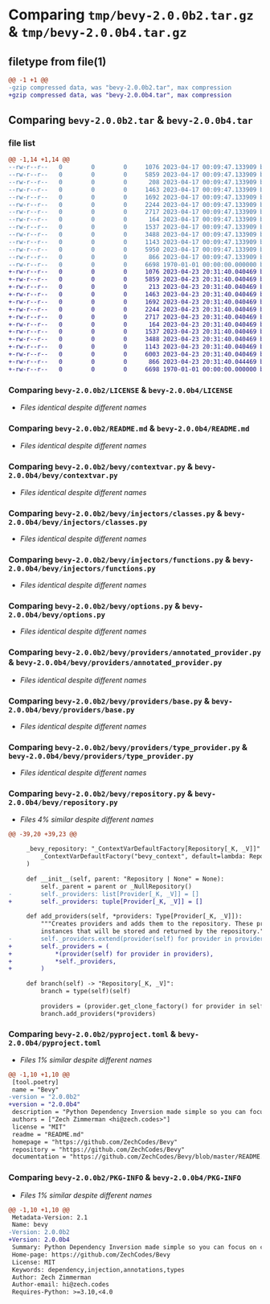 # Comparing `tmp/bevy-2.0.0b2.tar.gz` & `tmp/bevy-2.0.0b4.tar.gz`

## filetype from file(1)

```diff
@@ -1 +1 @@
-gzip compressed data, was "bevy-2.0.0b2.tar", max compression
+gzip compressed data, was "bevy-2.0.0b4.tar", max compression
```

## Comparing `bevy-2.0.0b2.tar` & `bevy-2.0.0b4.tar`

### file list

```diff
@@ -1,14 +1,14 @@
--rw-r--r--   0        0        0     1076 2023-04-17 00:09:47.133909 bevy-2.0.0b2/LICENSE
--rw-r--r--   0        0        0     5859 2023-04-17 00:09:47.133909 bevy-2.0.0b2/README.md
--rw-r--r--   0        0        0      208 2023-04-17 00:09:47.133909 bevy-2.0.0b2/bevy/__init__.py
--rw-r--r--   0        0        0     1463 2023-04-17 00:09:47.133909 bevy-2.0.0b2/bevy/contextvar.py
--rw-r--r--   0        0        0     1692 2023-04-17 00:09:47.133909 bevy-2.0.0b2/bevy/injectors/classes.py
--rw-r--r--   0        0        0     2244 2023-04-17 00:09:47.133909 bevy-2.0.0b2/bevy/injectors/functions.py
--rw-r--r--   0        0        0     2717 2023-04-17 00:09:47.133909 bevy-2.0.0b2/bevy/options.py
--rw-r--r--   0        0        0      164 2023-04-17 00:09:47.133909 bevy-2.0.0b2/bevy/providers/__init__.py
--rw-r--r--   0        0        0     1537 2023-04-17 00:09:47.133909 bevy-2.0.0b2/bevy/providers/annotated_provider.py
--rw-r--r--   0        0        0     3488 2023-04-17 00:09:47.133909 bevy-2.0.0b2/bevy/providers/base.py
--rw-r--r--   0        0        0     1143 2023-04-17 00:09:47.133909 bevy-2.0.0b2/bevy/providers/type_provider.py
--rw-r--r--   0        0        0     5950 2023-04-17 00:09:47.133909 bevy-2.0.0b2/bevy/repository.py
--rw-r--r--   0        0        0      866 2023-04-17 00:09:47.133909 bevy-2.0.0b2/pyproject.toml
--rw-r--r--   0        0        0     6698 1970-01-01 00:00:00.000000 bevy-2.0.0b2/PKG-INFO
+-rw-r--r--   0        0        0     1076 2023-04-23 20:31:40.040469 bevy-2.0.0b4/LICENSE
+-rw-r--r--   0        0        0     5859 2023-04-23 20:31:40.040469 bevy-2.0.0b4/README.md
+-rw-r--r--   0        0        0      213 2023-04-23 20:31:40.040469 bevy-2.0.0b4/bevy/__init__.py
+-rw-r--r--   0        0        0     1463 2023-04-23 20:31:40.040469 bevy-2.0.0b4/bevy/contextvar.py
+-rw-r--r--   0        0        0     1692 2023-04-23 20:31:40.040469 bevy-2.0.0b4/bevy/injectors/classes.py
+-rw-r--r--   0        0        0     2244 2023-04-23 20:31:40.040469 bevy-2.0.0b4/bevy/injectors/functions.py
+-rw-r--r--   0        0        0     2717 2023-04-23 20:31:40.040469 bevy-2.0.0b4/bevy/options.py
+-rw-r--r--   0        0        0      164 2023-04-23 20:31:40.040469 bevy-2.0.0b4/bevy/providers/__init__.py
+-rw-r--r--   0        0        0     1537 2023-04-23 20:31:40.040469 bevy-2.0.0b4/bevy/providers/annotated_provider.py
+-rw-r--r--   0        0        0     3488 2023-04-23 20:31:40.040469 bevy-2.0.0b4/bevy/providers/base.py
+-rw-r--r--   0        0        0     1143 2023-04-23 20:31:40.040469 bevy-2.0.0b4/bevy/providers/type_provider.py
+-rw-r--r--   0        0        0     6003 2023-04-23 20:31:40.040469 bevy-2.0.0b4/bevy/repository.py
+-rw-r--r--   0        0        0      866 2023-04-23 20:31:40.044469 bevy-2.0.0b4/pyproject.toml
+-rw-r--r--   0        0        0     6698 1970-01-01 00:00:00.000000 bevy-2.0.0b4/PKG-INFO
```

### Comparing `bevy-2.0.0b2/LICENSE` & `bevy-2.0.0b4/LICENSE`

 * *Files identical despite different names*

### Comparing `bevy-2.0.0b2/README.md` & `bevy-2.0.0b4/README.md`

 * *Files identical despite different names*

### Comparing `bevy-2.0.0b2/bevy/contextvar.py` & `bevy-2.0.0b4/bevy/contextvar.py`

 * *Files identical despite different names*

### Comparing `bevy-2.0.0b2/bevy/injectors/classes.py` & `bevy-2.0.0b4/bevy/injectors/classes.py`

 * *Files identical despite different names*

### Comparing `bevy-2.0.0b2/bevy/injectors/functions.py` & `bevy-2.0.0b4/bevy/injectors/functions.py`

 * *Files identical despite different names*

### Comparing `bevy-2.0.0b2/bevy/options.py` & `bevy-2.0.0b4/bevy/options.py`

 * *Files identical despite different names*

### Comparing `bevy-2.0.0b2/bevy/providers/annotated_provider.py` & `bevy-2.0.0b4/bevy/providers/annotated_provider.py`

 * *Files identical despite different names*

### Comparing `bevy-2.0.0b2/bevy/providers/base.py` & `bevy-2.0.0b4/bevy/providers/base.py`

 * *Files identical despite different names*

### Comparing `bevy-2.0.0b2/bevy/providers/type_provider.py` & `bevy-2.0.0b4/bevy/providers/type_provider.py`

 * *Files identical despite different names*

### Comparing `bevy-2.0.0b2/bevy/repository.py` & `bevy-2.0.0b4/bevy/repository.py`

 * *Files 4% similar despite different names*

```diff
@@ -39,20 +39,23 @@
 
     _bevy_repository: "_ContextVarDefaultFactory[Repository[_K, _V]]" = (
         _ContextVarDefaultFactory("bevy_context", default=lambda: Repository.factory())
     )
 
     def __init__(self, parent: "Repository | None" = None):
         self._parent = parent or _NullRepository()
-        self._providers: list[Provider[_K, _V]] = []
+        self._providers: tuple[Provider[_K, _V]] = []
 
     def add_providers(self, *providers: Type[Provider[_K, _V]]):
         """Creates providers and adds them to the repository. These providers will be used to lookup and create
         instances that will be stored and returned by the repository."""
-        self._providers.extend(provider(self) for provider in providers)
+        self._providers = (
+            *(provider(self) for provider in providers),
+            *self._providers,
+        )
 
     def branch(self) -> "Repository[_K, _V]":
         branch = type(self)(self)
 
         providers = (provider.get_clone_factory() for provider in self._providers)
         branch.add_providers(*providers)
```

### Comparing `bevy-2.0.0b2/pyproject.toml` & `bevy-2.0.0b4/pyproject.toml`

 * *Files 1% similar despite different names*

```diff
@@ -1,10 +1,10 @@
 [tool.poetry]
 name = "Bevy"
-version = "2.0.0b2"
+version = "2.0.0b4"
 description = "Python Dependency Inversion made simple so you can focus on creating amazing code."
 authors = ["Zech Zimmerman <hi@zech.codes>"]
 license = "MIT"
 readme = "README.md"
 homepage = "https://github.com/ZechCodes/Bevy"
 repository = "https://github.com/ZechCodes/Bevy"
 documentation = "https://github.com/ZechCodes/Bevy/blob/master/README.md"
```

### Comparing `bevy-2.0.0b2/PKG-INFO` & `bevy-2.0.0b4/PKG-INFO`

 * *Files 1% similar despite different names*

```diff
@@ -1,10 +1,10 @@
 Metadata-Version: 2.1
 Name: bevy
-Version: 2.0.0b2
+Version: 2.0.0b4
 Summary: Python Dependency Inversion made simple so you can focus on creating amazing code.
 Home-page: https://github.com/ZechCodes/Bevy
 License: MIT
 Keywords: dependency,injection,annotations,types
 Author: Zech Zimmerman
 Author-email: hi@zech.codes
 Requires-Python: >=3.10,<4.0
```

